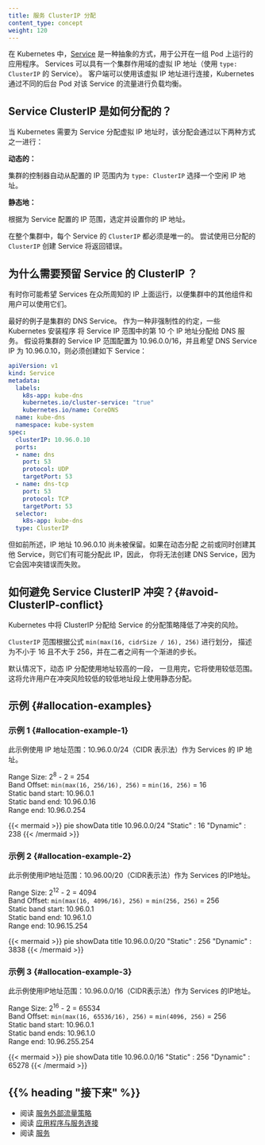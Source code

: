 ```yaml
---
title: 服务 ClusterIP 分配
content_type: concept
weight: 120
---
```


<!--
---
reviewers:
- sftim
- thockin
title: Service ClusterIP allocation
content_type: concept
weight: 120
---
-->

<!-- overview -->
<!--
In Kubernetes, [Services](/docs/concepts/services-networking/service/) are an abstract way to expose
an application running on a set of Pods. Services
can have a cluster-scoped virtual IP address (using a Service of `type: ClusterIP`).
Clients can connect using that virtual IP address, and Kubernetes then load-balances traffic to that
Service across the different backing Pods.
-->

在 Kubernetes 中，[Service](/zh-cn/docs/concepts/services-networking/service/) 是一种抽象的方式，用于公开在一组 Pod 上运行的应用程序。
Services 可以具有一个集群作用域的虚拟 IP 地址（使用 `type: ClusterIP` 的 Service）。
客户端可以使用该虚拟 IP 地址进行连接，Kubernetes 通过不同的后台 Pod 对该 Service 的流量进行负载均衡。
<!-- body -->
<!--
## How Service ClusterIPs are allocated?

When Kubernetes needs to assign a virtual IP address for a Service,
that assignment happens one of two ways:

_dynamically_
: the cluster's control plane automatically picks a free IP address from within the configured IP range for `type: ClusterIP` Services.

_statically_
: you specify an IP address of your choice, from within the configured IP range for Services.

Across your whole cluster, every Service `ClusterIP` must be unique.
Trying to create a Service with a specific `ClusterIP` that has already
been allocated will return an error.
-->
## Service ClusterIP 是如何分配的？
当 Kubernetes 需要为 Service 分配虚拟 IP 地址时，该分配会通过以下两种方式之一进行：

**动态的：**

集群的控制器自动从配置的 IP 范围内为 `type: ClusterIP` 选择一个空闲 IP 地址。

**静态地：**

根据为 Service 配置的 IP 范围，选定并设置你的 IP 地址。

在整个集群中，每个 Service 的 `ClusterIP` 都必须是唯一的。
尝试使用已分配的 `ClusterIP` 创建 Service 将返回错误。

<!--
## Why do you need to reserve Service Cluster IPs?

Sometimes you may want to have Services running in well-known IP addresses, so other components and
users in the cluster can use them.

The best example is the DNS Service for the cluster. As a soft convention, some Kubernetes installers assign the 10th IP address from
the Service IP range to the DNS service. Assuming you configured your cluster with Service IP range
10.96.0.0/16 and you want your DNS Service IP to be 10.96.0.10, you'd have to create a Service like
this:
-->
## 为什么需要预留 Service 的 ClusterIP ？

有时你可能希望 Services 在众所周知的 IP 上面运行，以便集群中的其他组件和用户可以使用它们。

最好的例子是集群的 DNS Service。 作为一种非强制性的约定，一些 Kubernetes 安装程序
将 Service IP 范围中的第 10 个 IP 地址分配给 DNS 服务。 假设将集群的 Service IP 范围配置为 
10.96.0.0/16，并且希望 DNS Service IP 为 10.96.0.10，则必须创建如下 Service：

```yaml
apiVersion: v1
kind: Service
metadata:
  labels:
    k8s-app: kube-dns
    kubernetes.io/cluster-service: "true"
    kubernetes.io/name: CoreDNS
  name: kube-dns
  namespace: kube-system
spec:
  clusterIP: 10.96.0.10
  ports:
  - name: dns
    port: 53
    protocol: UDP
    targetPort: 53
  - name: dns-tcp
    port: 53
    protocol: TCP
    targetPort: 53
  selector:
    k8s-app: kube-dns
  type: ClusterIP
```
<!--
but as it was explained before, the IP address 10.96.0.10 has not been reserved; if other Services are created
before or in parallel with dynamic allocation, there is a chance they can allocate this IP, hence,
you will not be able to create the DNS Service because it will fail with a conflict error.
-->
但如前所述，IP 地址 10.96.0.10 尚未被保留。如果在动态分配
之前或同时创建其他 Service，则它们有可能分配此 IP，因此，
你将无法创建 DNS Service，因为它会因冲突错误而失败。

<!--
## How can you avoid Service ClusterIP conflicts? {#avoid-ClusterIP-conflict}

The allocation strategy implemented in Kubernetes to allocate ClusterIPs to Services reduces the
risk of collision.

The `ClusterIP` range is divided, based on the formula `min(max(16, cidrSize / 16), 256)`,
described as _never less than 16 or more than 256 with a graduated step between them_.

Dynamic IP assignment uses the upper band by default, once this has been exhausted it will
use the lower range. This will allow users to use static allocations on the lower band with a low
risk of collision.
-->

## 如何避免 Service ClusterIP 冲突？{#avoid-ClusterIP-conflict}

Kubernetes 中将 ClusterIP 分配给 Service 的分配策略降低了冲突的风险。

`ClusterIP` 范围根据公式 `min(max(16, cidrSize / 16), 256)` 进行划分，
描述为不小于 16 且不大于 256，并在二者之间有一个渐进的步长。

默认情况下，动态 IP 分配使用地址较高的一段，
一旦用完，它将使用较低范围。这将允许用户在冲突风险较低的较低地址段上使用静态分配。

<!--
## Examples {#allocation-examples}
-->
## 示例 {#allocation-examples}

<!--
### Example 1 {#allocation-example-1}

This example uses the IP address range: 10.96.0.0/24 (CIDR notation) for the IP addresses
of Services.
-->

### 示例 1 {#allocation-example-1}
此示例使用 IP 地址范围：10.96.0.0/24（CIDR 表示法）作为 Services 的 IP 地址。

Range Size: 2<sup>8</sup> - 2 = 254  
Band Offset: `min(max(16, 256/16), 256)` = `min(16, 256)` = 16  
Static band start: 10.96.0.1  
Static band end: 10.96.0.16  
Range end: 10.96.0.254   

{{< mermaid >}}
pie showData
    title 10.96.0.0/24
    "Static" : 16
    "Dynamic" : 238
{{< /mermaid >}}
<!--
### Example 2 {#allocation-example-2}

This example uses the IP address range: 10.96.0.0/20 (CIDR notation) for the IP addresses
of Services.
-->
### 示例 2 {#allocation-example-2}
此示例使用IP地址范围：10.96.00/20（CIDR表示法）作为 Services 的IP地址。

Range Size: 2<sup>12</sup> - 2 = 4094  
Band Offset: `min(max(16, 4096/16), 256)` = `min(256, 256)` = 256  
Static band start: 10.96.0.1  
Static band end: 10.96.1.0  
Range end: 10.96.15.254  

{{< mermaid >}}
pie showData
    title 10.96.0.0/20
    "Static" : 256
    "Dynamic" : 3838
{{< /mermaid >}}
<!--
### Example 3 {#allocation-example-3}

This example uses the IP address range: 10.96.0.0/16 (CIDR notation) for the IP addresses
of Services.
-->
### 示例 3 {#allocation-example-3}
此示例使用IP地址范围：10.96.0.0/16（CIDR表示法）作为 Services 的IP地址。

Range Size: 2<sup>16</sup> - 2 = 65534  
Band Offset: `min(max(16, 65536/16), 256)` = `min(4096, 256)` = 256  
Static band start: 10.96.0.1  
Static band ends: 10.96.1.0  
Range end: 10.96.255.254  

{{< mermaid >}}
pie showData
    title 10.96.0.0/16
    "Static" : 256
    "Dynamic" : 65278
{{< /mermaid >}}
<!--
## {{% heading "whatsnext" %}}

* Read about [Service External Traffic Policy](/docs/tasks/access-application-cluster/create-external-load-balancer/#preserving-the-client-source-ip)
* Read about [Connecting Applications with Services](/docs/concepts/services-networking/connect-applications-service/)
* Read about [Services](/docs/concepts/services-networking/service/)
-->
## {{% heading "接下来" %}}

* 阅读 [服务外部流量策略](zh-cn/docs/tasks/access-application-cluster/create-external-load-balancer/#preserving-the-client-source-ip)
* 阅读 [应用程序与服务连接](zh-cn/docs/concepts/services-networking/connect-applications-service/)
* 阅读 [服务](zh-cn/docs/concepts/services-networking/service/)
